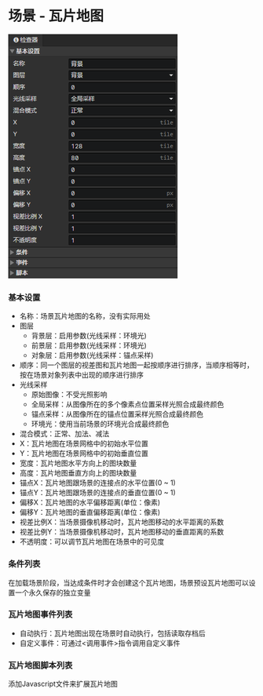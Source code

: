 # 场景 - 瓦片地图

![](img/scene-tilemap-1.png)

### 基本设置

- 名称：场景瓦片地图的名称，没有实际用处
- 图层
  - 背景层：启用参数(光线采样：环境光)
  - 前景层：启用参数(光线采样：环境光)
  - 对象层：启用参数(光线采样：锚点采样)
- 顺序：同一个图层的视差图和瓦片地图一起按顺序进行排序，当顺序相等时，按在场景对象列表中出现的顺序进行排序
- 光线采样
  - 原始图像：不受光照影响
  - 全局采样：从图像所在的多个像素点位置采样光照合成最终颜色
  - 锚点采样：从图像所在的锚点位置采样光照合成最终颜色
  - 环境光：使用当前场景的环境光合成最终颜色
- 混合模式：正常、加法、减法
- X：瓦片地图在场景网格中的初始水平位置
- Y：瓦片地图在场景网格中的初始垂直位置
- 宽度：瓦片地图水平方向上的图块数量
- 高度：瓦片地图垂直方向上的图块数量
- 锚点X：瓦片地图跟场景的连接点的水平位置(0 ~ 1)
- 锚点Y：瓦片地图跟场景的连接点的垂直位置(0 ~ 1)
- 偏移X：瓦片地图的水平偏移距离(单位：像素)
- 偏移Y：瓦片地图的垂直偏移距离(单位：像素)
- 视差比例X：当场景摄像机移动时，瓦片地图移动的水平距离的系数
- 视差比例Y：当场景摄像机移动时，瓦片地图移动的垂直距离的系数
- 不透明度：可以调节瓦片地图在场景中的可见度

### 条件列表

在加载场景阶段，当达成条件时才会创建这个瓦片地图，场景预设瓦片地图可以设置一个永久保存的独立变量

### 瓦片地图事件列表

- 自动执行：瓦片地图出现在场景时自动执行，包括读取存档后
- 自定义事件：可通过<调用事件>指令调用自定义事件

### 瓦片地图脚本列表

添加Javascript文件来扩展瓦片地图